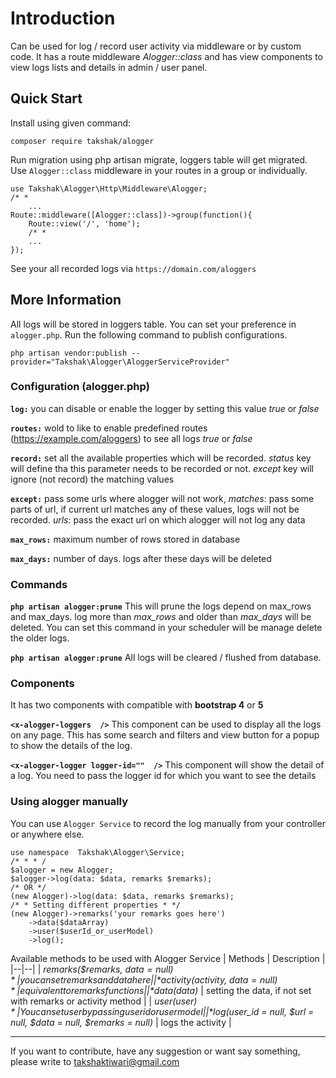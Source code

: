 #  Introduction

Can be used for log / record user activity via middleware or by custom code. It has a route middleware *Alogger::class* and has view components to view logs lists and details in admin / user panel.

##  Quick Start

Install using given command:

    composer require takshak/alogger

Run migration using php artisan migrate, loggers table will get migrated.
Use `Alogger::class` middleware in your routes in a group or individually.

    use Takshak\Alogger\Http\Middleware\Alogger;
    /* *
    	...
    Route::middleware([Alogger::class])->group(function(){
    	Route::view('/', 'home');
    	/* *
    	...
    });

See your all recorded logs via `https://domain.com/aloggers`

## More Information
All logs will be stored in loggers table. You can set your preference in `alogger.php`. Run the following command to publish configurations.

    php artisan vendor:publish --provider="Takshak\Alogger\AloggerServiceProvider"

### Configuration (alogger.php)
**`log:`**  you can disable or enable the logger by setting this value *true* or *false*

**`routes:`**  wold to like to enable predefined routes (https://example.com/aloggers) to see all logs *true* or *false*

**`record:`** set all the available properties which will be recorded. *status* key will define tha this parameter needs to be recorded or not. *except* key will ignore (not record) the matching values

**`except:`** pass some urls where alogger will not work, *matches*: pass some parts of url, if current url matches any of these values, logs will not be recorded. *urls*: pass the exact url on which alogger will not log any data

**`max_rows:`** maximum number of rows stored in database

**`max_days:`** number of  days. logs after these days will be deleted

### Commands
**`php artisan alogger:prune`** This will prune the logs depend on max_rows and max_days. log more than *max_rows* and older than *max_days* will be deleted. You can set this command in your scheduler will be manage delete the older logs.

**`php artisan alogger:prune`** All logs will be cleared / flushed from database.

### Components
It has two components with compatible with **bootstrap 4** or **5**

**`<x-alogger-loggers  />`** This component can be used to display all the logs on any page. This has some search and filters and view button for a popup to show the details of the log.

**`<x-alogger-logger logger-id=""  />`**  This component will show the detail of a log. You need to pass the logger id for which you want to see the details

### Using alogger manually
You can use `Alogger Service` to record the log manually from your controller or anywhere else.

    use namespace  Takshak\Alogger\Service;
    /* * * /
    $alogger = new Alogger;
    $alogger->log(data: $data, remarks $remarks);
    /* OR */
    (new Alogger)->log(data: $data, remarks $remarks);
    /* * Setting different properties * */
    (new Alogger)->remarks('your remarks goes here')
    	->data($dataArray)
    	->user($userId_or_userModel)
    	->log();

Available methods to be used with Alogger Service
| Methods | Description |
|--|--|
| *remarks($remarks,  $data  =  null)* | you can set remarks and data here |
| *activity($activity,  $data  =  null)* | equivalent to remarks functions |
| *data($data)* | setting the data, if not set with remarks or activity method |
| *user($user)* | You can set user by passing user id or user model |
| *log($user_id  =  null,  $url  =  null,  $data  =  null,  $remarks  =  null)* | logs the activity |

- - -
If you want to contribute, have any suggestion or want say something, please write to takshaktiwari@gmail.com
